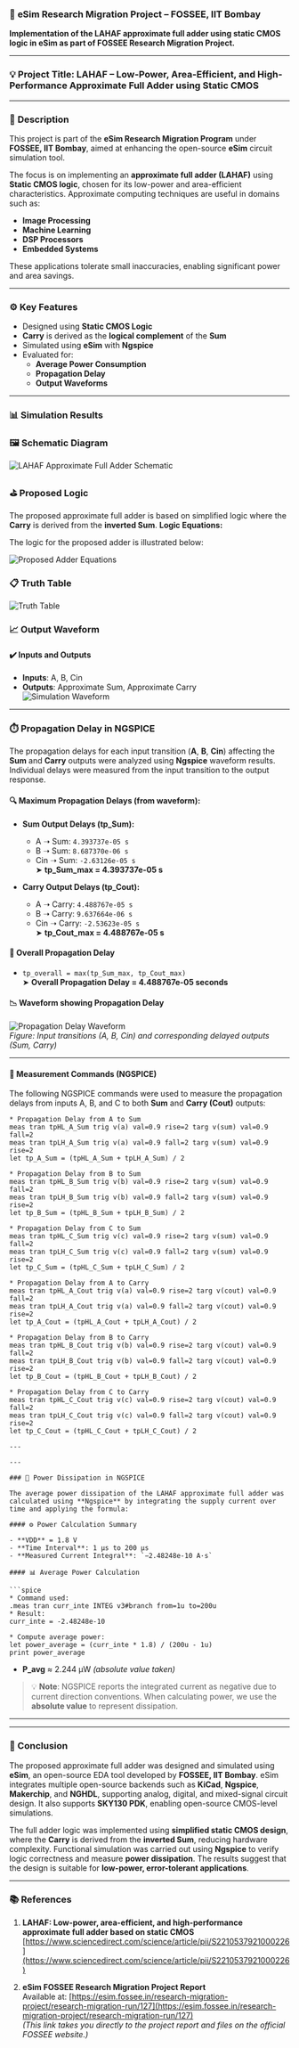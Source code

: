 ### 🔬 **eSim Research Migration Project – FOSSEE, IIT Bombay**

**Implementation of the LAHAF approximate full adder using static CMOS logic in eSim as part of FOSSEE Research Migration Project.**

---



### 💡 **Project Title: LAHAF – Low-Power, Area-Efficient, and High-Performance Approximate Full Adder using Static CMOS**

---

### 📘 **Description**

This project is part of the **eSim Research Migration Program** under **FOSSEE, IIT Bombay**, aimed at enhancing the open-source **eSim** circuit simulation tool.

The focus is on implementing an **approximate full adder (LAHAF)** using **Static CMOS logic**, chosen for its low-power and area-efficient characteristics. Approximate computing techniques are useful in domains such as:

- **Image Processing**
- **Machine Learning**
- **DSP Processors**
- **Embedded Systems**


These applications tolerate small inaccuracies, enabling significant power and area savings.

---

### ⚙️ **Key Features**

- Designed using **Static CMOS Logic**  
- **Carry** is derived as the **logical complement** of the **Sum**  
- Simulated using **eSim** with **Ngspice**  
- Evaluated for:  
  - **Average Power Consumption**  
  - **Propagation Delay**  
  - **Output Waveforms**

---
### 📊 Simulation Results
### 🖼️ Schematic Diagram
![LAHAF Approximate Full Adder Schematic](APPROX_SCH.png)
### ⛳ Proposed Logic

The proposed approximate full adder is based on simplified logic where the **Carry** is derived from the **inverted Sum**.
**Logic Equations:**

The logic for the proposed adder is illustrated below:

![Proposed Adder Equations](logic_eq.png)



### 📋 Truth Table
![Truth Table](truthtable.png)

### 📈 Output Waveform
#### ✔️ **Inputs and Outputs**
- **Inputs**: A, B, Cin  
- **Outputs**: Approximate Sum, Approximate Carry  
![Simulation Waveform](approx_waveform.png)




---

### ⏱️ Propagation Delay in NGSPICE

The propagation delays for each input transition (**A**, **B**, **Cin**) affecting the **Sum** and **Carry** outputs were analyzed using **Ngspice** waveform results. Individual delays were measured from the input transition to the output response.

#### 🔍 Maximum Propagation Delays (from waveform):

- **Sum Output Delays (tp_Sum):**
  - A ➝ Sum: `4.393737e-05 s`  
  - B ➝ Sum: `8.687370e-06 s`  
  - Cin ➝ Sum: `-2.63126e-05 s`  
  ➤ **tp_Sum_max = 4.393737e-05 s**

- **Carry Output Delays (tp_Cout):**
  - A ➝ Carry: `4.488767e-05 s`  
  - B ➝ Carry: `9.637664e-06 s`  
  - Cin ➝ Carry: `-2.53623e-05 s`  
  ➤ **tp_Cout_max = 4.488767e-05 s**

#### 🧮 Overall Propagation Delay

- `tp_overall = max(tp_Sum_max, tp_Cout_max)`  
  ➤ **Overall Propagation Delay = 4.488767e-05 seconds**

#### 📉 Waveform showing Propagation Delay

![Propagation Delay Waveform](prop_delay.png)  
*Figure: Input transitions (A, B, Cin) and corresponding delayed outputs (Sum, Carry)*

---

#### 🔧 Measurement Commands (NGSPICE)

The following NGSPICE commands were used to measure the propagation delays from inputs A, B, and C to both **Sum** and **Carry (Cout)** outputs:

```spice
* Propagation Delay from A to Sum
meas tran tpHL_A_Sum trig v(a) val=0.9 rise=2 targ v(sum) val=0.9 fall=2
meas tran tpLH_A_Sum trig v(a) val=0.9 fall=2 targ v(sum) val=0.9 rise=2
let tp_A_Sum = (tpHL_A_Sum + tpLH_A_Sum) / 2

* Propagation Delay from B to Sum
meas tran tpHL_B_Sum trig v(b) val=0.9 rise=2 targ v(sum) val=0.9 fall=2
meas tran tpLH_B_Sum trig v(b) val=0.9 fall=2 targ v(sum) val=0.9 rise=2
let tp_B_Sum = (tpHL_B_Sum + tpLH_B_Sum) / 2

* Propagation Delay from C to Sum
meas tran tpHL_C_Sum trig v(c) val=0.9 rise=2 targ v(sum) val=0.9 fall=2
meas tran tpLH_C_Sum trig v(c) val=0.9 fall=2 targ v(sum) val=0.9 rise=2
let tp_C_Sum = (tpHL_C_Sum + tpLH_C_Sum) / 2

* Propagation Delay from A to Carry
meas tran tpHL_A_Cout trig v(a) val=0.9 rise=2 targ v(cout) val=0.9 fall=2
meas tran tpLH_A_Cout trig v(a) val=0.9 fall=2 targ v(cout) val=0.9 rise=2
let tp_A_Cout = (tpHL_A_Cout + tpLH_A_Cout) / 2

* Propagation Delay from B to Carry
meas tran tpHL_B_Cout trig v(b) val=0.9 rise=2 targ v(cout) val=0.9 fall=2
meas tran tpLH_B_Cout trig v(b) val=0.9 fall=2 targ v(cout) val=0.9 rise=2
let tp_B_Cout = (tpHL_B_Cout + tpLH_B_Cout) / 2

* Propagation Delay from C to Carry
meas tran tpHL_C_Cout trig v(c) val=0.9 rise=2 targ v(cout) val=0.9 fall=2
meas tran tpLH_C_Cout trig v(c) val=0.9 fall=2 targ v(cout) val=0.9 rise=2
let tp_C_Cout = (tpHL_C_Cout + tpLH_C_Cout) / 2

---

---

### 🔋 Power Dissipation in NGSPICE

The average power dissipation of the LAHAF approximate full adder was calculated using **Ngspice** by integrating the supply current over time and applying the formula:

#### ⚙️ Power Calculation Summary

- **VDD** = 1.8 V  
- **Time Interval**: 1 µs to 200 µs  
- **Measured Current Integral**: `−2.48248e-10 A·s`

#### 📊 Average Power Calculation

```spice
* Command used:
.meas tran curr_inte INTEG v3#branch from=1u to=200u
* Result:
curr_inte = -2.48248e-10

* Compute average power:
let power_average = (curr_inte * 1.8) / (200u - 1u)
print power_average
```
- **P_avg** ≈ 2.244 µW *(absolute value taken)*

> 💡 **Note**: NGSPICE reports the integrated current as negative due to current direction conventions. When calculating power, we use the **absolute value** to represent dissipation.

---
---

### 🧾 Conclusion



The proposed approximate full adder was designed and simulated using **eSim**, an open-source EDA tool developed by **FOSSEE, IIT Bombay**. eSim integrates multiple open-source backends such as **KiCad**, **Ngspice**, **Makerchip**, and **NGHDL**, supporting analog, digital, and mixed-signal circuit design. It also supports **SKY130 PDK**, enabling open-source CMOS-level simulations.

The full adder logic was implemented using **simplified static CMOS design**, where the **Carry** is derived from the **inverted Sum**, reducing hardware complexity. Functional simulation was carried out using **Ngspice** to verify logic correctness and measure **power dissipation**. The results suggest that the design is suitable for **low-power, error-tolerant applications**.

---

### 📚 References

1. **LAHAF: Low-power, area-efficient, and high-performance approximate full adder based on static CMOS**  
   [https://www.sciencedirect.com/science/article/pii/S2210537921000226](https://www.sciencedirect.com/science/article/pii/S2210537921000226)

2. **eSim FOSSEE Research Migration Project Report**  
   Available at: [https://esim.fossee.in/research-migration-project/research-migration-run/127](https://esim.fossee.in/research-migration-project/research-migration-run/127)  
   *(This link takes you directly to the project report and files on the official FOSSEE website.)*


